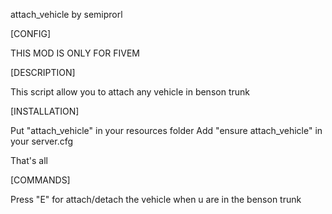 attach_vehicle by semiprorl

[CONFIG]

THIS MOD IS ONLY FOR FIVEM


[DESCRIPTION]

This script allow you to attach any vehicle in benson trunk


[INSTALLATION]

Put "attach_vehicle" in your resources folder
Add "ensure attach_vehicle" in your server.cfg

That's all

[COMMANDS]

Press "E" for attach/detach the vehicle when u are in the benson trunk 
